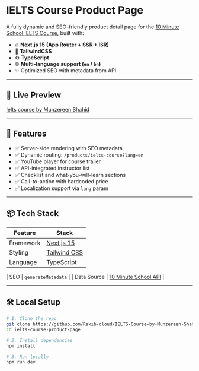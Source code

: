 # IELTS Course Product Page

A fully dynamic and SEO-friendly product detail page for the [10 Minute School IELTS Course](https://10minuteschool.com/product/ielts-course/), built with:

- 🔥 **Next.js 15 (App Router + SSR + ISR)**
- 💨 **TailwindCSS**
- ⚙️ **TypeScript**
- 🌐 **Multi-language support (`en` / `bn`)**
- ✨ Optimized SEO with metadata from API

---

## 🚀 Live Preview


 [Ielts course by Munzereen Shahid](https://ielts-course-by-munzereen-shahid-nu.vercel.app/)

---

## 🧱 Features

- ✅ Server-side rendering with SEO metadata
- ✅ Dynamic routing: `/products/ielts-course?lang=en`
- ✅ YouTube player for course trailer
- ✅ API-integrated instructor list
- ✅ Checklist and what-you-will-learn sections
- ✅ Call-to-action with hardcoded price
- ✅ Localization support via `lang` param

---

## 📦 Tech Stack

| Feature        | Stack                      |
|----------------|----------------------------|
| Framework      | [Next.js 15](https://nextjs.org/) |
| Styling        | [Tailwind CSS](https://tailwindcss.com/) |
| Language       | TypeScript                 |

[//]: # (| Deployment     | [Vercel]&#40;https://vercel.com/&#41; |)
| SEO            | `generateMetadata`         |
| Data Source    | [10 Minute School API](https://api.10minuteschool.com) |

---

## 🛠️ Local Setup

```bash
# 1. Clone the repo
git clone https://github.com/Rakib-cloud/IELTS-Course-by-Munzereen-Shahid.git
cd ielts-course-product-page

# 2. Install dependencies
npm install

# 3. Run locally
npm run dev
